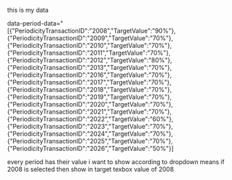 <script>
document.addEventListener('DOMContentLoaded', function () {
    const KPIMaster = document.getElementById("form");
    const refNoLinks = document.querySelectorAll(".refNoLink");
    const deleteButton = document.getElementById("deleteButton");
    const submitButton = document.getElementById("submitButton");
    const actionTypeInput = document.getElementById("actionType");
    const periodSelect = document.getElementById("Period");
    const targetInput = document.getElementById("Target");

    refNoLinks.forEach(link => {
        link.addEventListener("click", async function (event) {
            event.preventDefault();
            KPIMaster.style.display = "block";

            // Fill static fields
            document.getElementById("KPICode").value = this.dataset.kpicode;
            document.getElementById("Company").value = this.dataset.company;
            document.getElementById("Department").value = this.dataset.department;
            document.getElementById("Division").value = this.dataset.division;
            document.getElementById("Section").value = this.dataset.section;
            document.getElementById("UnitCode").value = this.dataset.unitcode;
            document.getElementById("KPIDefination").value = this.dataset.kpidetails;
            document.getElementById("FinYear").value = this.dataset.finyear;
            document.getElementById("KPIID").value = this.dataset.kpiid;
            document.getElementById("PeriodicityID").value = this.dataset.periodicityname;

            const tsid = this.dataset.tsid;

            // ✅ Always reset dropdown and target field before fetching
            periodSelect.innerHTML = '<option value="">Select</option>';
            periodSelect.dataset.periodData = "[]";
            targetInput.value = "";

            if (tsid) {
                try {
                    const response = await fetch(`/TPR/GetTargets?TSID=${tsid}`);
                    const data = await response.json();

                    // ✅ Handle empty data properly
                    if (data.length === 0) {
                        console.warn("No target data found for this TSID:", tsid);
                        return;
                    }

                    // Populate dropdown options
                    data.forEach(item => {
                        const opt = document.createElement("option");
                        opt.value = item.PeriodicityTransactionID;
                        opt.textContent = item.PeriodicityTransactionID;
                        periodSelect.appendChild(opt);
                    });

                    // Save data for use on change
                    periodSelect.dataset.periodData = JSON.stringify(data);

                    // ✅ Always keep "Select" as default (don’t auto-select any period)
                    periodSelect.value = "";
                    targetInput.value = "";
                } catch (error) {
                    console.error("Error fetching target details:", error);
                }
            }

            // Submit buttons
            if (submitButton) {
                submitButton.addEventListener("click", function () {
                    actionTypeInput.value = "save";
                });
            }

            if (deleteButton) {
                deleteButton.addEventListener("click", function () {
                    Swal.fire({
                        title: 'Are you sure?',
                        text: "Do you really want to delete this Unit?",
                        icon: 'warning',
                        showCancelButton: true,
                        confirmButtonColor: '#3085d6',
                        cancelButtonColor: '#d33',
                        confirmButtonText: 'Yes, delete it!',
                        cancelButtonText: 'Cancel'
                    }).then((result) => {
                        if (result.isConfirmed) {
                            actionTypeInput.value = "delete";
                            KPIMaster.submit();
                        }
                    });
                });
            }
        });
    });

    // ✅ When user changes period → update target
    periodSelect.addEventListener("change", function () {
        const selectedPeriod = this.value;
        const periodData = this.dataset.periodData ? JSON.parse(this.dataset.periodData) : [];
        const selectedItem = periodData.find(p => p.PeriodicityTransactionID === selectedPeriod);
        targetInput.value = selectedItem ? selectedItem.TargetValue : "";
    });
});
</script>





<script>
document.addEventListener('DOMContentLoaded', function () {
    const KPIMaster = document.getElementById("form");
    const refNoLinks = document.querySelectorAll(".refNoLink");
    const deleteButton = document.getElementById("deleteButton");
    const submitButton = document.getElementById("submitButton");
    const actionTypeInput = document.getElementById("actionType");
    const periodSelect = document.getElementById("Period");
    const targetInput = document.getElementById("Target");

    refNoLinks.forEach(link => {
        link.addEventListener("click", async function (event) {
            event.preventDefault();
            KPIMaster.style.display = "block";

            // Fill form fields
            document.getElementById("KPICode").value = this.dataset.kpicode;
            document.getElementById("Company").value = this.dataset.company;
            document.getElementById("Department").value = this.dataset.department;
            document.getElementById("Division").value = this.dataset.division;
            document.getElementById("Section").value = this.dataset.section;
            document.getElementById("UnitCode").value = this.dataset.unitcode;
            document.getElementById("KPIDefination").value = this.dataset.kpidetails;
            document.getElementById("FinYear").value = this.dataset.finyear;
            document.getElementById("KPIID").value = this.dataset.kpiid;
            document.getElementById("PeriodicityID").value = this.dataset.periodicityname;

            const tsid = this.dataset.tsid;

            if (tsid) {
                try {
                    const response = await fetch(`/TPR/GetTargets?TSID=${tsid}`);
                    const data = await response.json();

                    // Populate dropdown
                    periodSelect.innerHTML = '<option value="">Select</option>';
                    data.forEach(item => {
                        const opt = document.createElement("option");
                        opt.value = item.PeriodicityTransactionID;
                        opt.textContent = item.PeriodicityTransactionID;
                        periodSelect.appendChild(opt);
                    });

                    // Save JSON for later (on change event)
                    periodSelect.dataset.periodData = JSON.stringify(data);

                    // ✅ Auto-select first period and show its target
                    if (data.length > 0) {
                        periodSelect.value = data[0].PeriodicityTransactionID;
                        targetInput.value = data[0].TargetValue;
                    } else {
                        targetInput.value = "";
                    }
                } catch (error) {
                    console.error("Error fetching target details:", error);
                }
            }

            if (submitButton) {
                submitButton.addEventListener("click", function () {
                    actionTypeInput.value = "save";
                });
            }

            if (deleteButton) {
                deleteButton.addEventListener("click", function () {
                    Swal.fire({
                        title: 'Are you sure?',
                        text: "Do you really want to delete this Unit?",
                        icon: 'warning',
                        showCancelButton: true,
                        confirmButtonColor: '#3085d6',
                        cancelButtonColor: '#d33',
                        confirmButtonText: 'Yes, delete it!',
                        cancelButtonText: 'Cancel'
                    }).then((result) => {
                        if (result.isConfirmed) {
                            actionTypeInput.value = "delete";
                            KPIMaster.submit();
                        }
                    });
                });
            }
        });
    });

    // ✅ Change event for dropdown — update Target textbox
    periodSelect.addEventListener("change", function () {
        const selectedPeriod = this.value;
        const periodData = this.dataset.periodData ? JSON.parse(this.dataset.periodData) : [];
        const selectedItem = periodData.find(p => p.PeriodicityTransactionID === selectedPeriod);
        targetInput.value = selectedItem ? selectedItem.TargetValue : "";
    });
});
</script>



<script>
document.addEventListener("DOMContentLoaded", function () {
    const periodSelect = document.getElementById("Period");
    const targetInput = document.getElementById("Target");

    // Parse data-period-data from dropdown
    const periodData = JSON.parse(periodSelect.dataset.periodData || "[]");

    // Populate dropdown dynamically
    periodSelect.innerHTML = '<option value="">Select</option>';
    periodData.forEach(item => {
        const opt = document.createElement("option");
        opt.value = item.PeriodicityTransactionID;
        opt.textContent = item.PeriodicityTransactionID;
        periodSelect.appendChild(opt);
    });

    // Handle change event
    periodSelect.addEventListener("change", function () {
        const selectedPeriod = this.value;
        const selectedItem = periodData.find(p => p.PeriodicityTransactionID === selectedPeriod);
        targetInput.value = selectedItem ? selectedItem.TargetValue : "";
    });
});
</script>






this is my data 

data-period-data="[{&quot;PeriodicityTransactionID&quot;:&quot;2008&quot;,&quot;TargetValue&quot;:&quot;90%&quot;},{&quot;PeriodicityTransactionID&quot;:&quot;2009&quot;,&quot;TargetValue&quot;:&quot;70%&quot;},{&quot;PeriodicityTransactionID&quot;:&quot;2010&quot;,&quot;TargetValue&quot;:&quot;70%&quot;},{&quot;PeriodicityTransactionID&quot;:&quot;2011&quot;,&quot;TargetValue&quot;:&quot;70%&quot;},{&quot;PeriodicityTransactionID&quot;:&quot;2012&quot;,&quot;TargetValue&quot;:&quot;80%&quot;},{&quot;PeriodicityTransactionID&quot;:&quot;2013&quot;,&quot;TargetValue&quot;:&quot;70%&quot;},{&quot;PeriodicityTransactionID&quot;:&quot;2016&quot;,&quot;TargetValue&quot;:&quot;70%&quot;},{&quot;PeriodicityTransactionID&quot;:&quot;2017&quot;,&quot;TargetValue&quot;:&quot;70%&quot;},{&quot;PeriodicityTransactionID&quot;:&quot;2018&quot;,&quot;TargetValue&quot;:&quot;70%&quot;},{&quot;PeriodicityTransactionID&quot;:&quot;2019&quot;,&quot;TargetValue&quot;:&quot;70%&quot;},{&quot;PeriodicityTransactionID&quot;:&quot;2020&quot;,&quot;TargetValue&quot;:&quot;70%&quot;},{&quot;PeriodicityTransactionID&quot;:&quot;2021&quot;,&quot;TargetValue&quot;:&quot;70%&quot;},{&quot;PeriodicityTransactionID&quot;:&quot;2022&quot;,&quot;TargetValue&quot;:&quot;60%&quot;},{&quot;PeriodicityTransactionID&quot;:&quot;2023&quot;,&quot;TargetValue&quot;:&quot;70%&quot;},{&quot;PeriodicityTransactionID&quot;:&quot;2024&quot;,&quot;TargetValue&quot;:&quot;70%&quot;},{&quot;PeriodicityTransactionID&quot;:&quot;2025&quot;,&quot;TargetValue&quot;:&quot;70%&quot;},{&quot;PeriodicityTransactionID&quot;:&quot;2026&quot;,&quot;TargetValue&quot;:&quot;50%&quot;}]


every period has their value i want to show according to dropdown means if 2008 is selected then show in target texbox value of 2008 
